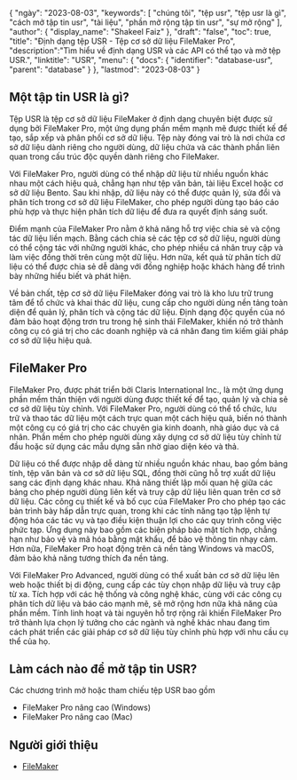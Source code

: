 {
"ngày": "2023-08-03",
  "keywords": [
"chúng tôi",
"tệp usr",
"tệp usr là gì",
"cách mở tập tin usr",
"tài liệu",
"phần mở rộng tập tin usr",
"sự mở rộng"
],
  "author": {
"display_name": "Shakeel Faiz"
},
"draft": "false",
"toc": true,
"title": "Định dạng tệp USR - Tệp cơ sở dữ liệu FileMaker Pro",
  "description":"Tìm hiểu về định dạng USR và các API có thể tạo và mở tệp USR.",
  "linktitle": "USR",
  "menu": {
    "docs": {
      "identifier": "database-usr",
      "parent": "database"
}
},
"lastmod": "2023-08-03"
}

## Một tập tin USR là gì?

Tệp USR là tệp cơ sở dữ liệu FileMaker ở định dạng chuyên biệt được sử dụng bởi FileMaker Pro, một ứng dụng phần mềm mạnh mẽ được thiết kế để tạo, sắp xếp và phân phối cơ sở dữ liệu. Tệp này đóng vai trò là nơi chứa cơ sở dữ liệu dành riêng cho người dùng, dữ liệu chứa và các thành phần liên quan trong cấu trúc độc quyền dành riêng cho FileMaker.

Với FileMaker Pro, người dùng có thể nhập dữ liệu từ nhiều nguồn khác nhau một cách hiệu quả, chẳng hạn như tệp văn bản, tài liệu Excel hoặc cơ sở dữ liệu Bento. Sau khi nhập, dữ liệu này có thể được quản lý, sửa đổi và phân tích trong cơ sở dữ liệu FileMaker, cho phép người dùng tạo báo cáo phù hợp và thực hiện phân tích dữ liệu để đưa ra quyết định sáng suốt.

Điểm mạnh của FileMaker Pro nằm ở khả năng hỗ trợ việc chia sẻ và cộng tác dữ liệu liền mạch. Bằng cách chia sẻ các tệp cơ sở dữ liệu, người dùng có thể cộng tác với những người khác, cho phép nhiều cá nhân truy cập và làm việc đồng thời trên cùng một dữ liệu. Hơn nữa, kết quả từ phân tích dữ liệu có thể được chia sẻ dễ dàng với đồng nghiệp hoặc khách hàng để trình bày những hiểu biết và phát hiện.

Về bản chất, tệp cơ sở dữ liệu FileMaker đóng vai trò là kho lưu trữ trung tâm để tổ chức và khai thác dữ liệu, cung cấp cho người dùng nền tảng toàn diện để quản lý, phân tích và cộng tác dữ liệu. Định dạng độc quyền của nó đảm bảo hoạt động trơn tru trong hệ sinh thái FileMaker, khiến nó trở thành công cụ có giá trị cho các doanh nghiệp và cá nhân đang tìm kiếm giải pháp cơ sở dữ liệu hiệu quả.

## FileMaker Pro

FileMaker Pro, được phát triển bởi Claris International Inc., là một ứng dụng phần mềm thân thiện với người dùng được thiết kế để tạo, quản lý và chia sẻ cơ sở dữ liệu tùy chỉnh. Với FileMaker Pro, người dùng có thể tổ chức, lưu trữ và thao tác dữ liệu một cách trực quan một cách hiệu quả, biến nó thành một công cụ có giá trị cho các chuyên gia kinh doanh, nhà giáo dục và cá nhân. Phần mềm cho phép người dùng xây dựng cơ sở dữ liệu tùy chỉnh từ đầu hoặc sử dụng các mẫu dựng sẵn nhờ giao diện kéo và thả.

Dữ liệu có thể được nhập dễ dàng từ nhiều nguồn khác nhau, bao gồm bảng tính, tệp văn bản và cơ sở dữ liệu SQL, đồng thời cũng hỗ trợ xuất dữ liệu sang các định dạng khác nhau. Khả năng thiết lập mối quan hệ giữa các bảng cho phép người dùng liên kết và truy cập dữ liệu liên quan trên cơ sở dữ liệu. Các công cụ thiết kế và bố cục của FileMaker Pro cho phép tạo các bản trình bày hấp dẫn trực quan, trong khi các tính năng tạo tập lệnh tự động hóa các tác vụ và tạo điều kiện thuận lợi cho các quy trình công việc phức tạp. Ứng dụng này bao gồm các biện pháp bảo mật tích hợp, chẳng hạn như bảo vệ và mã hóa bằng mật khẩu, để bảo vệ thông tin nhạy cảm. Hơn nữa, FileMaker Pro hoạt động trên cả nền tảng Windows và macOS, đảm bảo khả năng tương thích đa nền tảng.

Với FileMaker Pro Advanced, người dùng có thể xuất bản cơ sở dữ liệu lên web hoặc thiết bị di động, cung cấp các tùy chọn nhập dữ liệu và truy cập từ xa. Tích hợp với các hệ thống và công nghệ khác, cùng với các công cụ phân tích dữ liệu và báo cáo mạnh mẽ, sẽ mở rộng hơn nữa khả năng của phần mềm. Tính linh hoạt và tài nguyên hỗ trợ rộng rãi khiến FileMaker Pro trở thành lựa chọn lý tưởng cho các ngành và nghề khác nhau đang tìm cách phát triển các giải pháp cơ sở dữ liệu tùy chỉnh phù hợp với nhu cầu cụ thể của họ.

## Làm cách nào để mở tập tin USR?

Các chương trình mở hoặc tham chiếu tệp USR bao gồm

- FileMaker Pro nâng cao (Windows)
- FileMaker Pro nâng cao (Mac)

## Người giới thiệu
* [FileMaker](https://en.wikipedia.org/wiki/FileMaker)



